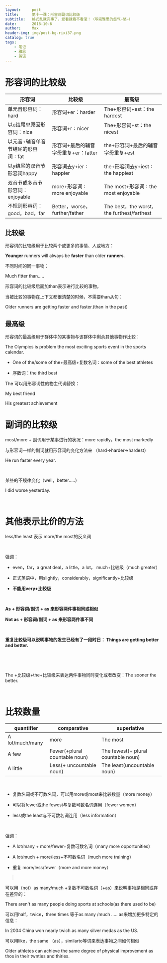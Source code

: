 ```yaml
---
layout:     post
title:      第十一课：形容词副词比较级
subtitle:   格式乱就完事了，爱看就看不看滚！（写完雅思的怨气~悠~）
date:       2018-10-6
author:     Max
header-img: img/post-bg-rixi37.png
catalog: true
tags:
    - 笔记
    - 雅思
    - 英语
---
```


形容词的比较级
==============

| 形容词                             | 比较级                               | 最高级                                     |
|------------------------------------|--------------------------------------|--------------------------------------------|
| 单元音形容词：hard                 | 形容词+er：harder                    | The+形容词+est：the hardest                |
| 以e结尾单原因形容词：nice          | 形容词+r：nicer                      | The+形容词+st：the nicest                  |
| 以元音+辅音单音节结尾的形容词：fat | 形容词+最后的辅音字母重复+er：fatter | the+形容词+最后的辅音字母重复+est          |
| 以y结尾的双音节形容词happy         | 形容词去y+ier：happier               | the+形容词去y+iest：the happiest           |
| 双音节或多音节形容词：enjoyable    | more+形容词：more enjoyable          | The most+形容词：the most enjoyable        |
| 不规则形容词：good，bad，far       | Better，worse，further/father        | The best，the worst，the furthest/farthest |

比较级
------

形容词的比较级用于比较两个或更多的事情、人或地方：

**Younger** runners will always be **faster** than older **runners**.

不同时间的同一事物：

Much fitter than…..

形容词的比较级后面加than表示进行比较的事物，

当被比较的事物在上下文都很清楚的时候，不需要than从句：

Older runners are getting faster and faster.(than in the past)

最高级
------

形容词的最高级用于群体中的某事物与该群体中剩余其他事物作比较：

The Olympics is problem the most exciting sports event in the sports calendar.

-   One of the/some of the+最高级+复数名词：some of the best athletes

-   序数词：the third best

The 可以用形容词性的物主代词替换：

My best friend

His greatest achievement

副词的比较级
============

most/more + 副词用于某事进行的状况：more rapidly，the most markedly

与形容词一样的副词就用形容词的变化方法来 （hard-\>harder-\>hardest）

He run faster every year.

 

某些的不规律变化（well，better…..）

I did worse yesterday.

 

其他表示比价的方法
==================

less/the least 表示 more/the most的反义词

 

强调：

-   even，far，a great deal，a little，a lot， much+比较级（much greater）

-   正式英语中，用slightly，considerably，significantly+比较级

-   **不能用very+比较级**

 

**As + 形容词/副词 + as 来形容两件事相同或相似**

**Not as + 形容词/副词 + as 来形容两件事不同**

 

**重复比较级可以说明事物的发生已经有了一段时日： Things are getting better and
better.**

 

 

The +比较级+the+比较级来表达两件事物同时变化或者改变：The sooner the better.

 

比较数量
========

| quantifier      | comparative                   | superlative                         |
|-----------------|-------------------------------|-------------------------------------|
| A lot/much/many | more                          | The most                            |
| A few           | Fewer(+plural countable noun) | The fewest(+ plural countable noun) |
| A little        | Less(+ uncountable noun)      | The least(uncountable noun)         |

 

-   复数名词或不可数名词，可以用more或most来比较数量（more money）

-   可以将fewer或the fewest与复数可数名词连用（fewer women）

-   less或the least与不可数名词连用（less information）

 

强调：

-   A lot/many + more/fewer+复数可数名词（many more opportunities）

-   A lot/much + more/less+不可数名词（much more training）

-   重复 more/less/fewer（more and more money）

>    

可以用（not）as many/much +复数不可数名词（+as）来说明事物是相同或存在差异的：

There aren't as many people doing sports at schools(as there used to be)

可以用half，twice，three times 等于as many /much ….. as来增加更多特定的信息：

In 2004 China won nearly twich as many silver medas as the US.

可以用like，the same （as），similarto等词来表达事物之间如何相似

Older athletes can achieve the same degree of physical improvement as thos in
their twnties and thiries.

 

 
